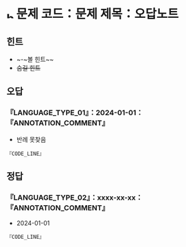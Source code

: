 # <img alt="b1" src="https://d2gd6pc034wcta.cloudfront.net/tier/5.svg" width="16" /> 문제 코드：문제 제목：오답노트

## 힌트

- ~-~볼 힌트~~
- ~~숨길 힌트~~

## 오답

### 『LANGUAGE_TYPE_01』：2024-01-01：『ANNOTATION_COMMENT』

- 반례 못찾음

```『LANGUAGE_TYPE_01』
『CODE_LINE』
```

## 정답

### 『LANGUAGE_TYPE_02』：xxxx-xx-xx：『ANNOTATION_COMMENT』

- 2024-01-01

```『LANGUAGE_TYPE_02』
『CODE_LINE』
```
